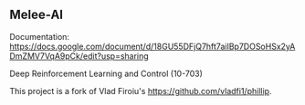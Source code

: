 ## Melee-AI

Documentation: https://docs.google.com/document/d/18GU55DFjQ7hft7aiIBp7DOSoHSx2yADmZMV7VqA9pCk/edit?usp=sharing

Deep Reinforcement Learning and Control (10-703)

This project is a fork of Vlad Firoiu's https://github.com/vladfi1/phillip.
